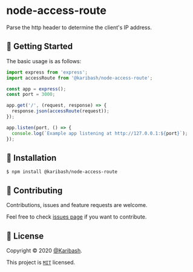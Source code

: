 # node-access-route

Parse the http header to determine the client's IP address.

## 👏 Getting Started

The basic usage is as follows:

```typescript
import express from 'express';
import accessRoute from '@karibash/node-access-route';

const app = express();
const port = 3000;

app.get('/', (request, response) => {
  response.json(accessRoute(request));
});

app.listen(port, () => {
  console.log(`Example app listening at http://127.0.0.1:${port}`);
});
```

## 🚀 Installation

```
$ npm install @karibash/node-access-route
```

## 🤝 Contributing

Contributions, issues and feature requests are welcome.

Feel free to check [issues page](https://github.com/Karibash/node-access-route/issues) if you want to contribute.

## 📝 License

Copyright © 2020 [@Karibash](https://twitter.com/karibash).

This project is [```MIT```](https://github.com/Karibash/node-access-route/blob/master/LICENSE) licensed.
